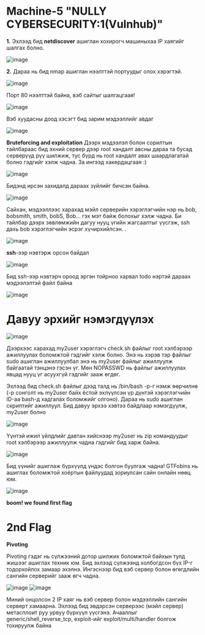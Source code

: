 # Machine-5 "NULLY CYBERSECURITY:1(Vulnhub)"
**1.** Эхлээд бид **netdiscover** ашиглан хохирогч машиныхаа IP хаягийг шалгах болно.

![image](https://github.com/Bultuush/Machine-5/assets/129934501/f034e4c4-93a0-4274-a617-6aa4efc4b681)

**2.** Дараа нь бид nmap ашиглан нээлттэй портуудыг олох хэрэгтэй.

![image](https://github.com/Bultuush/Machine-5/assets/129934501/6f41cd21-0f0c-4702-933b-62b70bcc047f)

Порт 80 нээлттэй байна, вэб сайтыг шалгацгаая!

![image](https://github.com/Bultuush/Machine-5/assets/129934501/2808bae1-3912-42ec-87a4-7b246eba4df9)

Вэб хуудасны доод хэсэгт бид зарим мэдээллийг авдаг

![image](https://github.com/Bultuush/Machine-5/assets/129934501/1657232d-ed7b-4a08-8823-7c7abce8a033)


**Bruteforcing and exploitation**
Дээрх мэдээлэл болон сорилтын тайлбараас бид эхний сервер дээр root хандалт авсны дараа та бусад серверүүд рүү шилжиж, тус бүрд нь root хандалт авах шаардлагатай болно гэдгийг хэлж чадна. За ингээд хакердацгаая :)

![image](https://github.com/Bultuush/Machine-5/assets/129934501/3f8ad154-7349-4d80-a29e-08229eee65fe)

Бидэнд ирсэн захидалд дараах зүйлийг бичсэн байна.

![image](https://github.com/Bultuush/Machine-5/assets/129934501/607768b6-6665-4294-9744-d3d4f8ca017c)

Сайхан, мэдээллээс харахад мэйл серверийн хэрэглэгчийн нэр нь bob, bobsmith, smith, bobS, Bob... гэх мэт байж болохыг хэлж чадна. Би тайлбар дээрх зөвлөмжийн дагуу нууц үгийн жагсаалтыг үүсгэж, ssh дахь bob хэрэглэгчийн эсрэг хүчирхийлсэн. .

![image](https://github.com/Bultuush/Machine-5/assets/129934501/5a1a7a66-f944-4061-9622-a06509f98fae)

**ssh**-ээр нэвтэрж орсон байдал

![image](https://github.com/Bultuush/Machine-5/assets/129934501/023f49ef-9689-4a57-8c0a-290dd381cbfe)

Бид ssh-ээр нэвтэрч ороод эргэн тойрноо харвал todo нэртэй дараах мэдээлэлтэй файл байна

![image](https://github.com/Bultuush/Machine-5/assets/129934501/36d9f627-8b5d-46f5-a01e-fc0f2f807289)

# Давуу эрхийг нэмэгдүүлэх

![image](https://github.com/Bultuush/Machine-5/assets/129934501/98590060-c9b6-4df9-90ec-1b4f1939a2fe)

Дээрхээс харахад my2user хэрэглэгч check.sh файлыг root хэлбэрээр ажиллуулах боломжтой гэдгийг хэлж болно. Энэ нь хэрэв тэр файлыг sudo ашиглан ажиллуулбал энэ нь my2user файлыг ажиллуулж байгаатай тэнцэнэ гэсэн үг. Мөн NOPASSWD нь файлыг ажиллуулах явцад нууц үг асуухгүй гэдгийг зааж өгдөг.

Эхлээд бид check.sh файлыг дээд талд нь /bin/bash -p-г нэмж өөрчилнө (-p сонголт нь my2user байх ёстой эхлүүлсэн үр дүнтэй хэрэглэгчийн ID-аа bash-д хадгалах боломжийг олгоно). Дараа нь sudo ашиглан скриптийг ажиллуул. Бид давуу эрхээ хэвтээ байдлаар нэмэгдүүлж, my2user болно

![image](https://github.com/Bultuush/Machine-5/assets/129934501/b7999e14-ec9e-4354-8464-fc79a3601932)

Үүнтэй ижил үйлдлийг давтан хийснээр my2user нь zip командуудыг root хэлбэрээр ажиллуулж чадна гэдгийг бид харж байна.

![image](https://github.com/Bultuush/Machine-5/assets/129934501/4b2ee7db-bc3b-476f-a9ca-3d8dcad6f7dc)

Бид үүнийг ашиглаж бүрхүүлд үндэс болгон буулгаж чадна! GTFobins нь ашиглах боломжтой хоёртын файлуудад зориулсан сайн онлайн нөөц юм.

![image](https://github.com/Bultuush/Machine-5/assets/129934501/9e7f6478-c6c6-42ea-a5e5-9943ec24080b)

**boom! we found first flag**

# 2nd Flag

**Pivoting**

Pivoting гэдэг нь сүлжээний дотор шилжих боломжтой байхын тулд жишээг ашиглах техник юм. Бид эхлээд сүлжээнд холбогдсон бүх IP-г тодорхойлох замаар эхэлнэ. Ингэснээр бид вэб сервер болон өгөгдлийн сангийн серверийг зааж өгч чадна.

![image](https://github.com/Bultuush/Machine-5/assets/129934501/811b9907-d4e7-4251-bd98-54d2a89e8c85)
![image](https://github.com/Bultuush/Machine-5/assets/129934501/03e428e3-630a-4464-9270-334550945d32)

Миний онцолсон 2 IP хаяг нь вэб сервер болон мэдээллийн сангийн серверт хамаарна.
Эхлээд бид эвдэрсэн серверээс (мэйл сервер) метасплоит руу урвуу бүрхүүл үүсгэнэ. Ачааллыг generic/shell_reverse_tcp, exploit-ийг exploit/multi/handler болгож тохируулж байна
